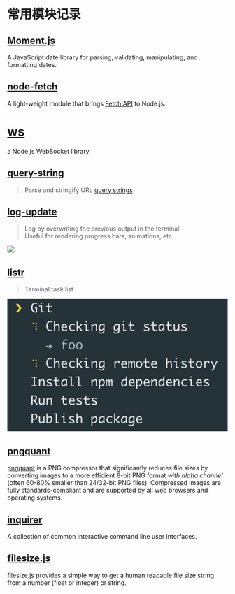 # 常用模块记录

## [Moment.js](http://momentjs.com/)
A JavaScript date library for parsing, validating, manipulating, and formatting dates.
## [node-fetch](https://github.com/node-fetch/node-fetch)
A light-weight module that brings <a href="https://developer.mozilla.org/en-US/docs/Web/API/Fetch_API">Fetch API</a> to Node.js.
# [ws](https://github.com/websockets/ws)
a Node.js WebSocket library
## [query-string](https://github.com/sindresorhus/query-string)
> Parse and stringify URL [query strings](https://en.wikipedia.org/wiki/Query_string)

## [log-update](https://github.com/sindresorhus/log-update)
> Log by overwriting the previous output in the terminal.<br>
> Useful for rendering progress bars, animations, etc.
<img src="https://raw.githubusercontent.com/sindresorhus/log-update/main/screenshot.gif">

## [listr](https://github.com/SamVerschueren/listr) 
> Terminal task list
<img src="https://github.com/SamVerschueren/listr/raw/master/media/screenshot.gif">

## [pngquant](https://github.com/kornelski/pngquant)
[pngquant](https://pngquant.org) is a PNG compressor that significantly reduces file sizes by converting images to a more efficient 8-bit PNG format *with alpha channel* (often 60-80% smaller than 24/32-bit PNG files). Compressed images are fully standards-compliant and are supported by all web browsers and operating systems.
## [inquirer](https://github.com/SBoudrias/Inquirer.js)
A collection of common interactive command line user interfaces.
## [filesize.js](https://github.com/avoidwork/filesize.js)
filesize.js provides a simple way to get a human readable file size string from a number (float or integer) or string.
